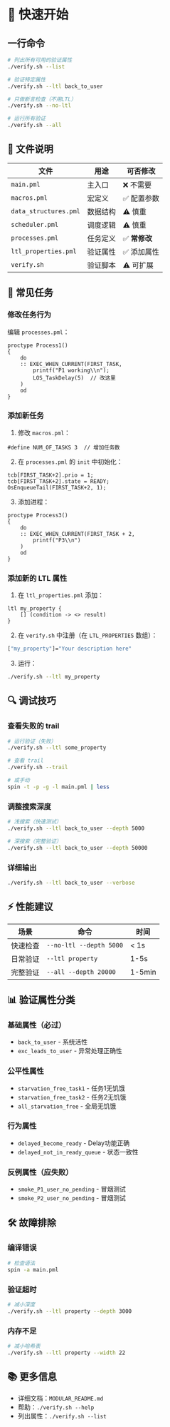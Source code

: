 # 🚀 快速开始

## 一行命令

```bash
# 列出所有可用的验证属性
./verify.sh --list

# 验证特定属性
./verify.sh --ltl back_to_user

# 只做断言检查（不用LTL）
./verify.sh --no-ltl

# 运行所有验证
./verify.sh --all
```

## 📁 文件说明

| 文件 | 用途 | 可否修改 |
|------|------|----------|
| `main.pml` | 主入口 | ❌ 不需要 |
| `macros.pml` | 宏定义 | ✅ 配置参数 |
| `data_structures.pml` | 数据结构 | ⚠️  慎重 |
| `scheduler.pml` | 调度逻辑 | ⚠️  慎重 |
| `processes.pml` | 任务定义 | ✅ **常修改** |
| `ltl_properties.pml` | 验证属性 | ✅ 添加属性 |
| `verify.sh` | 验证脚本 | ⚠️  可扩展 |

## 🎯 常见任务

### 修改任务行为

编辑 `processes.pml`：

```promela
proctype Process1()
{
    do
    :: EXEC_WHEN_CURRENT(FIRST_TASK, 
        printf("P1 working\\n");
        LOS_TaskDelay(5)  // 改这里
    )
    od
}
```

### 添加新任务

1. 修改 `macros.pml`：
```promela
#define NUM_OF_TASKS 3  // 增加任务数
```

2. 在 `processes.pml` 的 `init` 中初始化：
```promela
tcb[FIRST_TASK+2].prio = 1;
tcb[FIRST_TASK+2].state = READY;
OsEnqueueTail(FIRST_TASK+2, 1);
```

3. 添加进程：
```promela
proctype Process3()
{
    do
    :: EXEC_WHEN_CURRENT(FIRST_TASK + 2, 
        printf("P3\\n")
    )
    od
}
```

### 添加新的 LTL 属性

1. 在 `ltl_properties.pml` 添加：
```promela
ltl my_property {
    [] (condition -> <> result)
}
```

2. 在 `verify.sh` 中注册（在 `LTL_PROPERTIES` 数组）：
```bash
["my_property"]="Your description here"
```

3. 运行：
```bash
./verify.sh --ltl my_property
```

## 🔍 调试技巧

### 查看失败的 trail

```bash
# 运行验证（失败）
./verify.sh --ltl some_property

# 查看 trail
./verify.sh --trail

# 或手动
spin -t -p -g -l main.pml | less
```

### 调整搜索深度

```bash
# 浅搜索（快速测试）
./verify.sh --ltl back_to_user --depth 5000

# 深搜索（完整验证）
./verify.sh --ltl back_to_user --depth 50000
```

### 详细输出

```bash
./verify.sh --ltl back_to_user --verbose
```

## ⚡ 性能建议

| 场景 | 命令 | 时间 |
|------|------|------|
| 快速检查 | `--no-ltl --depth 5000` | < 1s |
| 日常验证 | `--ltl property` | 1-5s |
| 完整验证 | `--all --depth 20000` | 1-5min |

## 📊 验证属性分类

### 基础属性（必过）
- `back_to_user` - 系统活性
- `exc_leads_to_user` - 异常处理正确性

### 公平性属性
- `starvation_free_task1` - 任务1无饥饿
- `starvation_free_task2` - 任务2无饥饿
- `all_starvation_free` - 全局无饥饿

### 行为属性
- `delayed_become_ready` - Delay功能正确
- `delayed_not_in_ready_queue` - 状态一致性

### 反例属性（应失败）
- `smoke_P1_user_no_pending` - 冒烟测试
- `smoke_P2_user_no_pending` - 冒烟测试

## 🛠️ 故障排除

### 编译错误

```bash
# 检查语法
spin -a main.pml
```

### 验证超时

```bash
# 减小深度
./verify.sh --ltl property --depth 3000
```

### 内存不足

```bash
# 减小哈希表
./verify.sh --ltl property --width 22
```

## 📚 更多信息

- 详细文档：`MODULAR_README.md`
- 帮助：`./verify.sh --help`
- 列出属性：`./verify.sh --list`

